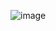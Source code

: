 ![image](https://user-images.githubusercontent.com/63789702/186150424-a45f214b-2b2a-446c-b001-56fc6f589f87.png)
